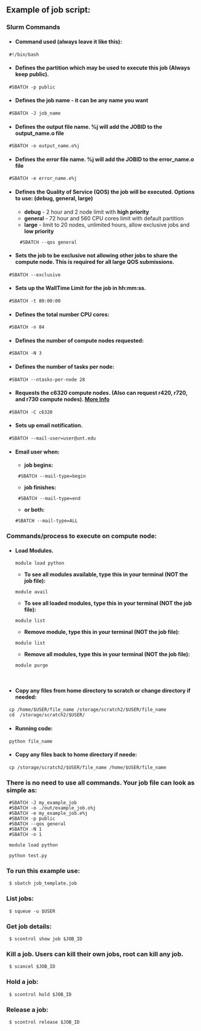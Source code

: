 ## Example of  job script:


### Slurm Commands


* #### Command used (always leave it like this):
```
 #!/bin/bash 
```

* ####	Defines the partition which may be used to execute this job (Always keep public).
```
 #SBATCH -p public 
```

* ####	Defines the job name - it can be any name you want
```
 #SBATCH -J job_name
```

* ####	Defines the output file name. %j will add the JOBID to the output_name.o file
```
 #SBATCH -o output_name.o%j
```

* ####	Defines the error file name. %j will add the JOBID to the error_name.o file
```
 #SBATCH -e error_name.e%j
```

* ####	Defines the Quality of Service (**QOS**) the job will be executed. Options to use: (debug, general, large)
  * **debug** - 2 hour and 2 node limit with **high priority**
  * **general** - 72 hour and 560 CPU cores limit with default partition
  * **large** - limit to 20 nodes, unlimited hours, allow exclusive jobs and **low priority**
 
```
     #SBATCH --qos general
```

* ####	Sets the job to be exclusive not allowing other jobs to share the compute node.  This is required for all large QOS submissions.
```
 #SBATCH --exclusive
```

* ####	Sets up the WallTime Limit for the job in hh:mm:ss.
```
 #SBATCH -t 80:00:00
```

* ####	Defines the total number CPU cores:
```
 #SBATCH -n 84
```

* ####	Defines the number of compute nodes requested:
```
 #SBATCH -N 3
```

* ####	Defines the number of tasks per node:
```
 #SBATCH --ntasks-per-node 28
```

* ####	Requests the c6320 compute nodes. (Also can request r420, r720, and r730 compute nodes). [More Info](https://hpc.unt.edu/compute-nodes)
```
 #SBATCH -C c6320
```

* ####	Sets up email notification.
```
 #SBATCH --mail-user=user@unt.edu
```

* ####	Email user when:
  * **job begins:**
  ```
   #SBATCH --mail-type=begin
  ```
  * **job finishes:**
  ```
   #SBATCH --mail-type=end
  ```
  * **or both:**
   ```
   #SBATCH --mail-type=ALL
  ```

### Commands/process to execute on compute node:
* #### Load Modules.
   ```
   module load python
  ```
  * **To see all modules available, type this in your terminal (NOT the job file):**
  ```
  module avail
  ```
  * **To see all loaded modules, type this in your terminal (NOT the job file):**
  ```
  module list
  ```
  * **Remove module, type this in your terminal (NOT the job file):**
  ```
  module list
  ```
  * **Remove all modules, type this in your terminal (NOT the job file):**
  ```
  module purge
  ```

</br>

* #### Copy any files from home directory to scratch or change directory if needed:
```
 cp /home/$USER/file_name /storage/scratch2/$USER/file_name
 cd  /storage/scratch2/$USER/
```
* #### Running code:
```
 python file_name
```

* #### Copy any files back to home directory if neede:
```
 cp /storage/scratch2/$USER/file_name /home/$USER/file_name
 ```

### There is no need to use all commands. Your job file can look as simple as:
```
 #SBATCH -J my_example_job
 #SBATCH -o ./out/example_job.o%j
 #SBATCH -e my_example_job.e%j
 #SBATCH -p public
 #SBATCH --qos general
 #SBATCH -N 1
 #SBATCH -n 1

 module load python

 python test.py
```
 

 
 
 ### To run this example use:
 

```
 $ sbatch job_template.job
```

### List jobs:


```
 $ squeue -u $USER
```




### Get job details:
```
 $ scontrol show job $JOB_ID
```


### Kill a job. Users can kill their own jobs, root can kill any job.
```
 $ scancel $JOB_ID
```

### Hold a job:
```
 $ scontrol hold $JOB_ID
```


### Release a job:
```
 $ scontrol release $JOB_ID
```


